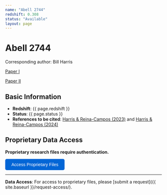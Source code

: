 ```yaml
---
name: "Abell 2744"
redshift: 0.308
status: "Available"
layout: page
---
```


# Abell 2744

Corresponding author: Bill Harris

[Paper I](https://ui.adsabs.harvard.edu/abs/2023MNRAS.526.2696H/abstract)

[Paper II](https://ui.adsabs.harvard.edu/abs/2024ApJ...971..155H/abstract)

## Basic Information
- **Redshift**: {{ page.redshift }}
- **Status**: {{ page.status }}
- **References to be cited**:  [Harris & Reina-Campos (2023)](https://ui.adsabs.harvard.edu/abs/2023MNRAS.526.2696H/abstract) and [Harris & Reina-Campos (2024)](https://ui.adsabs.harvard.edu/abs/2024ApJ...971..155H/abstract)

## Proprietary Data Access

<div id="password-section">
<p><strong>Proprietary research files require authentication.</strong></p>
<button onclick="checkPassword()" class="auth-button">Access Proprietary Files</button>
</div>

<div id="protected-content" style="display: none;">
<h3>🔒 Proprietary Files</h3>
<ul>
<li><a href="{{ site.baseurl }}/data/abell2744/jwst_raw_observations.fits" target="_blank">Photometric GC catalogues - v1</a></li>
</ul>
<p><em>Note: These are placeholder links for demonstration. Actual files require <a href="{{ site.baseurl }}/request-access/">formal access request</a>.</em></p>
</div>

<script>
function checkPassword() {
    const password = prompt("Enter password to access proprietary files:");
    if (password === "MRC") {
        document.getElementById("protected-content").style.display = "block";
        document.getElementById("password-section").innerHTML = "<p><em>✅ Authentication successful. Proprietary files are now visible below.</em></p>";
    } else if (password !== null) {
        alert("Incorrect password. Please contact the research team for access.");
    }
}
</script>

<style>
.auth-button {
    background-color: #0366d6;
    color: white;
    padding: 10px 20px;
    border: none;
    border-radius: 5px;
    cursor: pointer;
    font-size: 14px;
}
.auth-button:hover {
    background-color: #0256cc;
}
#protected-content {
    background-color: #f6f8fa;
    border: 1px solid #d0d7de;
    border-radius: 6px;
    padding: 16px;
    margin-top: 16px;
}
</style>

---

**Data Access**: For access to proprietary files, please [submit a request]({{ site.baseurl }}/request-access/).